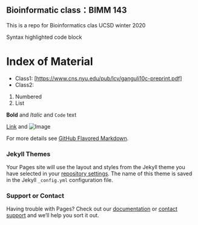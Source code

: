 ## Bioinformatic class：BIMM 143

This is a repo for Bioinformatics clas UCSD winter 2020

Syntax highlighted code block

# Index of Material 

- Class1: [https://www.cns.nyu.edu/pub/lcv/ganguli10c-preprint.pdf]
- Class2: 

1. Numbered
2. List

**Bold** and _Italic_ and `Code` text

[Link](url) and ![Image](src)


For more details see [GitHub Flavored Markdown](https://guides.github.com/features/mastering-markdown/).

### Jekyll Themes

Your Pages site will use the layout and styles from the Jekyll theme you have selected in your [repository settings](https://github.com/yschen13/BIMM143_test/settings). The name of this theme is saved in the Jekyll `_config.yml` configuration file.

### Support or Contact

Having trouble with Pages? Check out our [documentation](https://help.github.com/categories/github-pages-basics/) or [contact support](https://github.com/contact) and we’ll help you sort it out.
